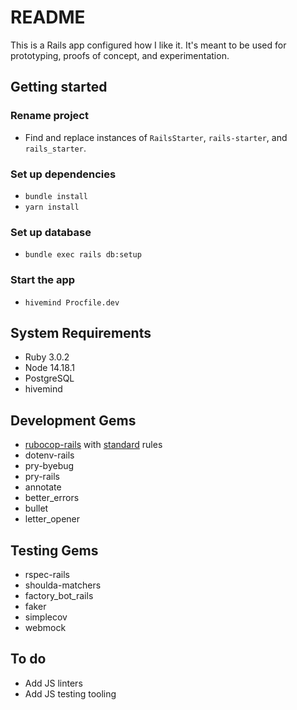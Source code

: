 # README

This is a Rails app configured how I like it. It's meant to be used for prototyping, proofs of concept, and experimentation.

## Getting started

### Rename project

- Find and replace instances of `RailsStarter`, `rails-starter`, and `rails_starter`.

### Set up dependencies

- `bundle install`
- `yarn install`
  
### Set up database

- `bundle exec rails db:setup`

### Start the app

- `hivemind Procfile.dev`

## System Requirements

- Ruby 3.0.2
- Node 14.18.1
- PostgreSQL
- hivemind

## Development Gems

- [rubocop-rails](https://github.com/rubocop/rubocop-rails) with [standard](https://github.com/testdouble/standard) rules
- dotenv-rails
- pry-byebug
- pry-rails
- annotate
- better_errors
- bullet
- letter_opener
  
## Testing Gems

- rspec-rails
- shoulda-matchers
- factory_bot_rails
- faker
- simplecov
- webmock

## To do

- Add JS linters
- Add JS testing tooling
